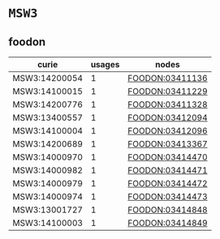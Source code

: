 # `MSW3`

## foodon

| curie         |   usages | nodes                                                     |
|---------------|----------|-----------------------------------------------------------|
| MSW3:14200054 |        1 | [FOODON:03411136](https://bioregistry.io/FOODON:03411136) |
| MSW3:14100015 |        1 | [FOODON:03411229](https://bioregistry.io/FOODON:03411229) |
| MSW3:14200776 |        1 | [FOODON:03411328](https://bioregistry.io/FOODON:03411328) |
| MSW3:13400557 |        1 | [FOODON:03412094](https://bioregistry.io/FOODON:03412094) |
| MSW3:14100004 |        1 | [FOODON:03412096](https://bioregistry.io/FOODON:03412096) |
| MSW3:14200689 |        1 | [FOODON:03413367](https://bioregistry.io/FOODON:03413367) |
| MSW3:14000970 |        1 | [FOODON:03414470](https://bioregistry.io/FOODON:03414470) |
| MSW3:14000982 |        1 | [FOODON:03414471](https://bioregistry.io/FOODON:03414471) |
| MSW3:14000979 |        1 | [FOODON:03414472](https://bioregistry.io/FOODON:03414472) |
| MSW3:14000974 |        1 | [FOODON:03414473](https://bioregistry.io/FOODON:03414473) |
| MSW3:13001727 |        1 | [FOODON:03414848](https://bioregistry.io/FOODON:03414848) |
| MSW3:14100003 |        1 | [FOODON:03414849](https://bioregistry.io/FOODON:03414849) |

